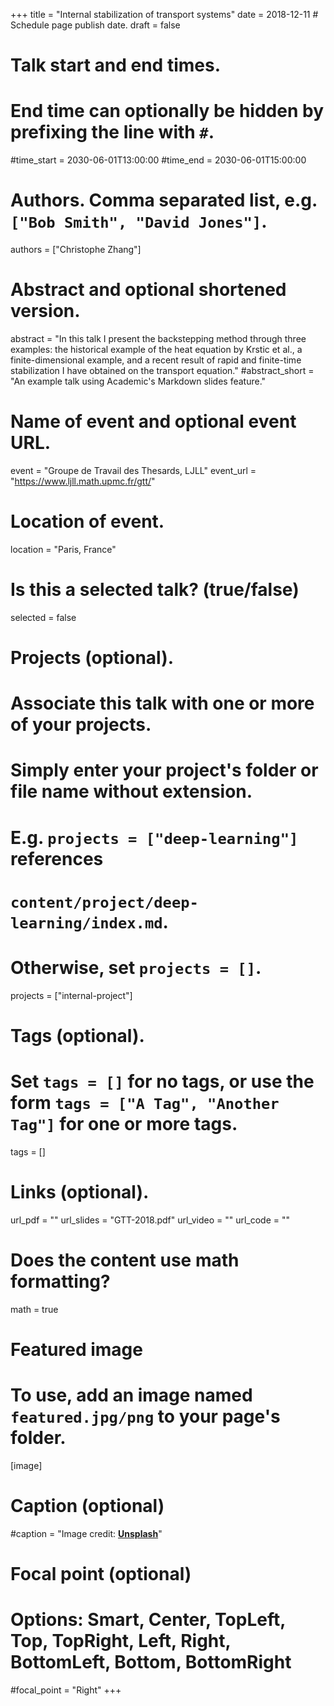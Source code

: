 +++
title = "Internal stabilization of transport systems"
date = 2018-12-11  # Schedule page publish date.
draft = false

# Talk start and end times.
#   End time can optionally be hidden by prefixing the line with `#`.
#time_start = 2030-06-01T13:00:00
#time_end = 2030-06-01T15:00:00

# Authors. Comma separated list, e.g. `["Bob Smith", "David Jones"]`.
authors = ["Christophe Zhang"]

# Abstract and optional shortened version.
abstract = "In this talk I present the backstepping method through three examples: the historical example of the heat equation by Krstic et al., a finite-dimensional example, and a recent result of rapid and finite-time stabilization I have obtained on the transport equation."
#abstract_short = "An example talk using Academic's Markdown slides feature."

# Name of event and optional event URL.
event = "Groupe de Travail des Thesards, LJLL"
event_url = "https://www.ljll.math.upmc.fr/gtt/"

# Location of event.
location = "Paris, France"

# Is this a selected talk? (true/false)
selected = false

# Projects (optional).
#   Associate this talk with one or more of your projects.
#   Simply enter your project's folder or file name without extension.
#   E.g. `projects = ["deep-learning"]` references 
#   `content/project/deep-learning/index.md`.
#   Otherwise, set `projects = []`.
projects = ["internal-project"]

# Tags (optional).
#   Set `tags = []` for no tags, or use the form `tags = ["A Tag", "Another Tag"]` for one or more tags.
tags = []

# Links (optional).
url_pdf = ""
url_slides = "GTT-2018.pdf"
url_video = ""
url_code = ""

# Does the content use math formatting?
math = true

# Featured image
# To use, add an image named `featured.jpg/png` to your page's folder. 
[image]
  # Caption (optional)
  #caption = "Image credit: [**Unsplash**](https://unsplash.com/photos/bzdhc5b3Bxs)"

  # Focal point (optional)
  # Options: Smart, Center, TopLeft, Top, TopRight, Left, Right, BottomLeft, Bottom, BottomRight
  #focal_point = "Right"
+++

